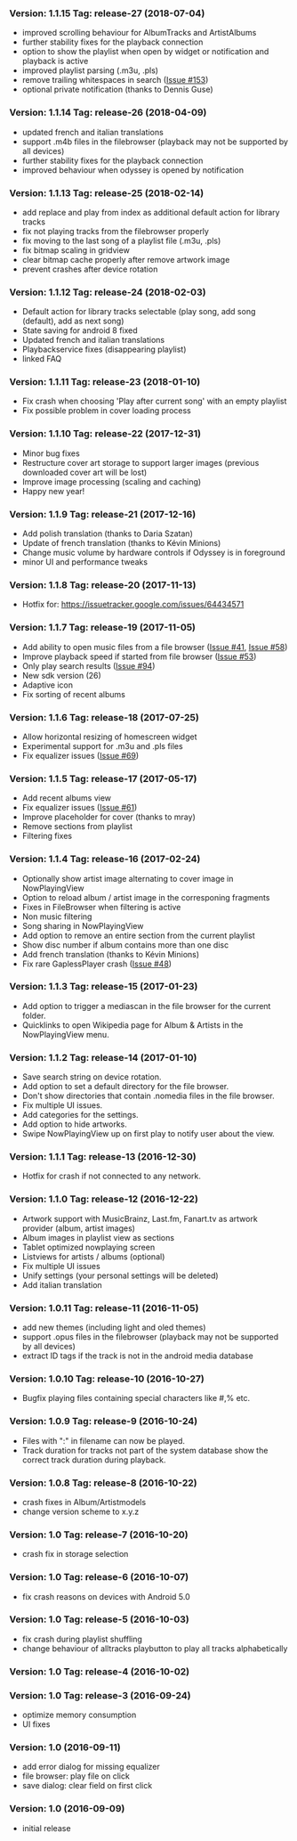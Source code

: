 ### Version: 1.1.15 Tag: release-27 (2018-07-04) ###
* improved scrolling behaviour for AlbumTracks and ArtistAlbums
* further stability fixes for the playback connection
* option to show the playlist when open by widget or notification and playback is active
* improved playlist parsing (.m3u, .pls) 
* remove trailing whitespaces in search ([Issue #153](https://github.com/gateship-one/odyssey/issues/153))
* optional private notification (thanks to Dennis Guse)

### Version: 1.1.14 Tag: release-26 (2018-04-09) ###
* updated french and italian translations
* support .m4b files in the filebrowser (playback may not be supported by all devices)
* further stability fixes for the playback connection
* improved behaviour when odyssey is opened by notification

### Version: 1.1.13 Tag: release-25 (2018-02-14) ###
* add replace and play from index as additional default action for library tracks
* fix not playing tracks from the filebrowser properly
* fix moving to the last song of a playlist file (.m3u, .pls)
* fix bitmap scaling in gridview
* clear bitmap cache properly after remove artwork image
* prevent crashes after device rotation

### Version: 1.1.12 Tag: release-24 (2018-02-03) ###
* Default action for library tracks selectable (play song, add song (default), add as next song)
* State saving for android 8 fixed
* Updated french and italian translations
* Playbackservice fixes (disappearing playlist)
* linked FAQ

### Version: 1.1.11 Tag: release-23 (2018-01-10) ###
* Fix crash when choosing 'Play after current song' with an empty playlist
* Fix possible problem in cover loading process

### Version: 1.1.10 Tag: release-22 (2017-12-31) ###
* Minor bug fixes
* Restructure cover art storage to support larger images (previous downloaded cover art will be lost)
* Improve image processing (scaling and caching)
* Happy new year!

### Version: 1.1.9 Tag: release-21 (2017-12-16) ###
* Add polish translation (thanks to Daria Szatan)
* Update of french translation (thanks to Kévin Minions)
* Change music volume by hardware controls if Odyssey is in foreground
* minor UI and performance tweaks

### Version: 1.1.8 Tag: release-20 (2017-11-13) ###
* Hotfix for: https://issuetracker.google.com/issues/64434571

### Version: 1.1.7 Tag: release-19 (2017-11-05) ###
* Add ability to open music files from a file browser ([Issue #41](https://github.com/gateship-one/odyssey/issues/41), [Issue #58](https://github.com/gateship-one/odyssey/issues/58))
* Improve playback speed if started from file browser ([Issue #53](https://github.com/gateship-one/odyssey/issues/53))
* Only play search results ([Issue #94](https://github.com/gateship-one/odyssey/issues/94))
* New sdk version (26)
* Adaptive icon
* Fix sorting of recent albums 

### Version: 1.1.6 Tag: release-18 (2017-07-25) ###
* Allow horizontal resizing of homescreen widget
* Experimental support for .m3u and .pls files
* Fix equalizer issues ([Issue #69](https://github.com/gateship-one/odyssey/issues/69))

### Version: 1.1.5 Tag: release-17 (2017-05-17) ###
* Add recent albums view
* Fix equalizer issues ([Issue #61](https://github.com/gateship-one/odyssey/issues/61))
* Improve placeholder for cover (thanks to mray)
* Remove sections from playlist
* Filtering fixes

### Version: 1.1.4 Tag: release-16 (2017-02-24) ###
* Optionally show artist image alternating to cover image in NowPlayingView
* Option to reload album / artist image in the corresponing fragments
* Fixes in FileBrowser when filtering is active
* Non music filtering
* Song sharing in NowPlayingView
* Add option to remove an entire section from the current playlist
* Show disc number if album contains more than one disc
* Add french translation (thanks to Kévin Minions)
* Fix rare GaplessPlayer crash ([Issue #48](https://github.com/gateship-one/odyssey/issues/48)) 

### Version: 1.1.3 Tag: release-15 (2017-01-23) ###
* Add option to trigger a mediascan in the file browser for the current folder.
* Quicklinks to open Wikipedia page for Album & Artists in the NowPlayingView menu.

### Version: 1.1.2 Tag: release-14 (2017-01-10) ###
* Save search string on device rotation.
* Add option to set a default directory for the file browser.
* Don't show directories that contain .nomedia files in the file browser.
* Fix multiple UI issues.
* Add categories for the settings.
* Add option to hide artworks.
* Swipe NowPlayingView up on first play to notify user about the view.

### Version: 1.1.1 Tag: release-13 (2016-12-30) ###
* Hotfix for crash if not connected to any network.

### Version: 1.1.0 Tag: release-12 (2016-12-22) ###
* Artwork support with MusicBrainz, Last.fm, Fanart.tv as artwork provider (album, artist images)
* Album images in playlist view as sections
* Tablet optimized nowplaying screen
* Listviews for artists / albums (optional)
* Fix multiple UI issues
* Unify settings (your personal settings will be deleted)
* Add italian translation

### Version: 1.0.11 Tag: release-11 (2016-11-05) ###
* add new themes (including light and oled themes)
* support .opus files in the filebrowser (playback may not be supported by all devices)
* extract ID tags if the track is not in the android media database

### Version: 1.0.10 Tag: release-10 (2016-10-27) ###
* Bugfix playing files containing special characters like #,% etc.

### Version: 1.0.9 Tag: release-9 (2016-10-24) ###
* Files with ":" in filename can now be played.
* Track duration for tracks not part of the system database show the correct track duration during playback.

### Version: 1.0.8 Tag: release-8 (2016-10-22) ###
* crash fixes in Album/Artistmodels
* change version scheme to x.y.z

### Version: 1.0 Tag: release-7 (2016-10-20) ###
* crash fix in storage selection

### Version: 1.0 Tag: release-6 (2016-10-07) ###
* fix crash reasons on devices with Android 5.0

### Version: 1.0 Tag: release-5 (2016-10-03) ###
* fix crash during playlist shuffling
* change behaviour of alltracks playbutton to play all tracks alphabetically

### Version: 1.0 Tag: release-4 (2016-10-02) ###

### Version: 1.0 Tag: release-3 (2016-09-24) ###
* optimize memory consumption
* UI fixes

### Version: 1.0 (2016-09-11) ###
* add error dialog for missing equalizer
* file browser: play file on click
* save dialog: clear field on first click

### Version: 1.0 (2016-09-09) ###
* initial release
